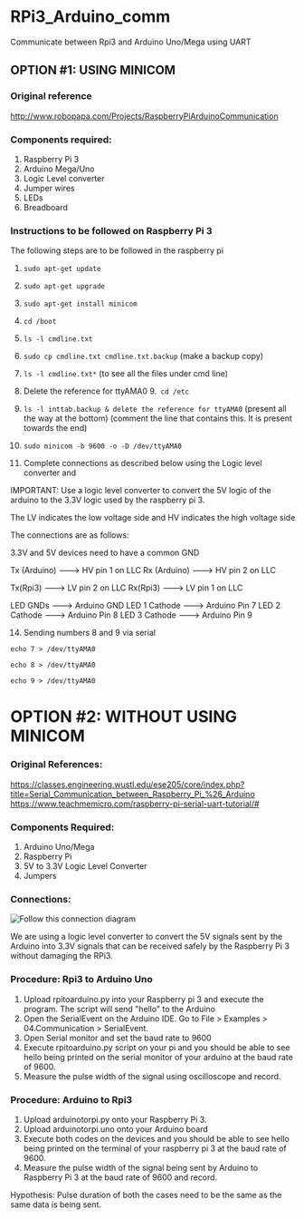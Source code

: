 # RPi3_Arduino_comm
Communicate between Rpi3 and Arduino Uno/Mega using UART

## OPTION #1: USING MINICOM

### Original reference

http://www.robopapa.com/Projects/RaspberryPiArduinoCommunication

### Components required: 

1. Raspberry Pi 3
2. Arduino Mega/Uno
3. Logic Level converter 
4. Jumper wires
5. LEDs
6. Breadboard 

### Instructions to be followed on Raspberry Pi 3 

The following steps are to be followed in the raspberry pi

1. `sudo apt-get update`
2. `sudo apt-get upgrade` 
3. `sudo apt-get install minicom` 
4. `cd /boot`
5. `ls -l cmdline.txt`
6. `sudo cp cmdline.txt cmdline.txt.backup` (make a backup copy)
7. `ls -l cmdline.txt*` (to see all the files under cmd line)
8. Delete the reference for ttyAMA0
9.` cd /etc`
10. `ls -l inttab.backup & delete the reference for ttyAMA0` (present all the way at the bottom)
(comment the line that contains this. It is present towards the end)
11. `sudo minicom -b 9600 -o -D /dev/ttyAMA0`

13.  Complete connections as described below using the Logic level converter and 

IMPORTANT: Use a logic level converter to convert the 5V logic of the arduino
to the 3.3V logic used by the raspberry pi 3.

The LV indicates the low voltage side and HV indicates the high voltage side

The connections are as follows: 

3.3V and 5V devices need to have a common GND 

Tx (Arduino)    --->      HV pin 1 on LLC
Rx (Arduino)    --->      HV pin 2 on LLC 

Tx(Rpi3)        --->      LV pin 2 on LLC
Rx(Rpi3)        --->      LV pin 1 on LLC 

LED GNDs        --->      Arduino GND
LED 1 Cathode   --->      Arduino Pin 7
LED 2 Cathode   --->      Arduino Pin 8
LED 3 Cathode   --->      Arduino Pin 9

14. Sending numbers 8 and 9 via serial

`echo 7 > /dev/ttyAMA0`

`echo 8 > /dev/ttyAMA0`

`echo 9 > /dev/ttyAMA0`


# OPTION #2: WITHOUT USING MINICOM

### Original References:

https://classes.engineering.wustl.edu/ese205/core/index.php?title=Serial_Communication_between_Raspberry_Pi_%26_Arduino
https://www.teachmemicro.com/raspberry-pi-serial-uart-tutorial/#

### Components Required: 

1. Arduino Uno/Mega
2. Raspberry Pi 
3. 5V to 3.3V Logic Level Converter
4. Jumpers

### Connections: 

![Follow this connection diagram](https://i0.wp.com/www.teachmemicro.com/wp-content/uploads/2018/06/Arduino-UNO-Raspberry-Pi-connection_bb.jpg?ssl=1)

We are using a logic level converter to convert the 5V signals sent by the Arduino into 3.3V signals that can be received safely by the 
Raspberry Pi 3 without damaging the RPi3. 

### Procedure: Rpi3 to Arduino Uno 

1. Upload rpitoarduino.py into your Raspberry pi 3 and execute the program. The script will send "hello" to the Arduino
2. Open the SerialEvent on the Arduino IDE.  Go to File > Examples > 04.Communication > SerialEvent.  
3. Open Serial monitor and set the baud rate to 9600
4. Execute rpitoarduino.py script on your pi and you should be able to see hello being printed on the serial monitor of your arduino
at the baud rate of 9600. 
5. Measure the pulse width of the signal using oscilloscope and record. 

### Procedure: Arduino to  Rpi3 

1. Upload arduinotorpi.py onto your Raspberry Pi 3. 
2. Upload arduinotorpi.uno onto your Arduino board 
3. Execute both codes on the devices and you should be able to see hello being printed on the terminal of your raspberry pi 3 at the baud rate of 9600. 
4. Measure the pulse width of the signal being sent by Arduino to Raspberry Pi 3 at the baud rate of 9600 and record. 

Hypothesis: Pulse duration of both the  cases need to be the same as the same data is being sent.
